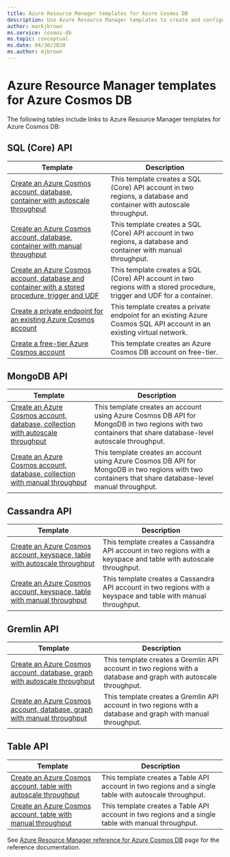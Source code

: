 ```yaml
---
title: Azure Resource Manager templates for Azure Cosmos DB
description: Use Azure Resource Manager templates to create and configure Azure Cosmos DB. 
author: markjbrown
ms.service: cosmos-db
ms.topic: conceptual
ms.date: 04/30/2020
ms.author: mjbrown
---
```


# Azure Resource Manager templates for Azure Cosmos DB

The following tables include links to Azure Resource Manager templates for Azure Cosmos DB:

## SQL (Core) API

|**Template**|**Description**|
|---|---|
|[Create an Azure Cosmos account, database, container with autoscale throughput](manage-sql-with-resource-manager.md#create-autoscale) | This template creates a SQL (Core) API account in two regions, a database and container with autoscale throughput. |
|[Create an Azure Cosmos account, database, container with manual throughput](manage-sql-with-resource-manager.md#create-manual) | This template creates a SQL (Core) API account in two regions, a database and container with manual throughput. |
|[Create an Azure Cosmos account, database and container with a stored procedure, trigger and UDF](manage-sql-with-resource-manager.md#create-sproc) | This template creates a SQL (Core) API account in two regions with a stored procedure, trigger and UDF for a container. |
|[Create a private endpoint for an existing Azure Cosmos account](how-to-configure-private-endpoints.md#create-a-private-endpoint-by-using-a-resource-manager-template) |  This template creates a private endpoint for an existing Azure Cosmos SQL API account in an existing virtual network. |
|[Create a free-tier Azure Cosmos account](manage-sql-with-resource-manager.md#free-tier) |  This template creates an Azure Cosmos DB account on free-tier. |

## MongoDB API

|**Template**|**Description**|
|---| ---|
|[Create an Azure Cosmos account, database, collection with autoscale throughput](manage-mongodb-with-resource-manager.md#create-autoscale) | This template creates an account using Azure Cosmos DB API for MongoDB in two regions with two containers that share database-level autoscale throughput. |
|[Create an Azure Cosmos account, database, collection with manual throughput](manage-mongodb-with-resource-manager.md#create-manual) | This template creates an account using Azure Cosmos DB API for MongoDB in two regions with two containers that share database-level manual throughput. |

## Cassandra API

|**Template**|**Description**|
|---| ---|
|[Create an Azure Cosmos account, keyspace, table with autoscale throughput](manage-cassandra-with-resource-manager.md#create-autoscale) | This template creates a Cassandra API account in two regions with a keyspace and table with autoscale throughput. |
|[Create an Azure Cosmos account, keyspace, table with manual throughput](manage-cassandra-with-resource-manager.md#create-manual) | This template creates a Cassandra API account in two regions with a keyspace and table with manual throughput. |

## Gremlin API

|**Template**|**Description**|
|---| ---|
|[Create an Azure Cosmos account, database, graph with autoscale throughput](manage-gremlin-with-resource-manager.md#create-autoscale) | This template creates a Gremlin API account in two regions with a database and graph with autoscale throughput. |
|[Create an Azure Cosmos account, database, graph with manual throughput](manage-gremlin-with-resource-manager.md#create-manual) | This template creates a Gremlin API account in two regions with a database and graph with manual throughput. |

## Table API

|**Template**|**Description**|
|---| ---|
|[Create an Azure Cosmos account, table with autoscale throughput](manage-table-with-resource-manager.md#create-autoscale) | This template  creates a Table API account in two regions and a single table with autoscale throughput. |
|[Create an Azure Cosmos account, table with manual throughput](manage-table-with-resource-manager.md#create-manual) | This template  creates a Table API account in two regions and a single table with manual throughput. |

See [Azure Resource Manager reference for Azure Cosmos DB](/azure/templates/microsoft.documentdb/allversions) page for the reference documentation.
